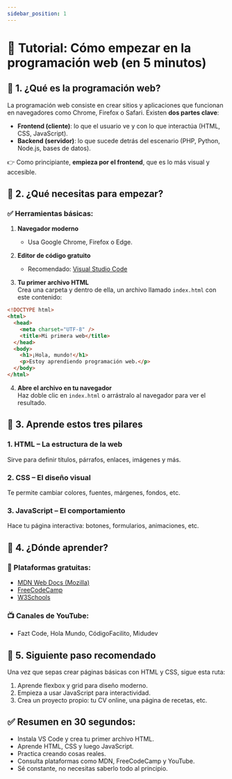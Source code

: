 ```yaml
---
sidebar_position: 1
---
```


# 🚀 Tutorial: Cómo empezar en la programación web (en 5 minutos)

## 🧠 1. ¿Qué es la programación web?

La programación web consiste en crear sitios y aplicaciones que funcionan en navegadores como Chrome, Firefox o Safari. Existen **dos partes clave**:

- **Frontend (cliente)**: lo que el usuario ve y con lo que interactúa (HTML, CSS, JavaScript).
- **Backend (servidor)**: lo que sucede detrás del escenario (PHP, Python, Node.js, bases de datos).

👉 Como principiante, **empieza por el frontend**, que es lo más visual y accesible.

## 🔧 2. ¿Qué necesitas para empezar?

### ✅ Herramientas básicas:

1. **Navegador moderno**

   - Usa Google Chrome, Firefox o Edge.

2. **Editor de código gratuito**

   - Recomendado: [Visual Studio Code](https://code.visualstudio.com/)

3. **Tu primer archivo HTML**  
   Crea una carpeta y dentro de ella, un archivo llamado `index.html` con este contenido:

```html
<!DOCTYPE html>
<html>
  <head>
    <meta charset="UTF-8" />
    <title>Mi primera web</title>
  </head>
  <body>
    <h1>¡Hola, mundo!</h1>
    <p>Estoy aprendiendo programación web.</p>
  </body>
</html>
```

4. **Abre el archivo en tu navegador**  
   Haz doble clic en `index.html` o arrástralo al navegador para ver el resultado.

## 🧱 3. Aprende estos tres pilares

### 1. **HTML** – La estructura de la web

Sirve para definir títulos, párrafos, enlaces, imágenes y más.

### 2. **CSS** – El diseño visual

Te permite cambiar colores, fuentes, márgenes, fondos, etc.

### 3. **JavaScript** – El comportamiento

Hace tu página interactiva: botones, formularios, animaciones, etc.

## 🧭 4. ¿Dónde aprender?

### 📘 Plataformas gratuitas:

- [MDN Web Docs (Mozilla)](https://developer.mozilla.org/es/)
- [FreeCodeCamp](https://www.freecodecamp.org/)
- [W3Schools](https://www.w3schools.com/)

### 📺 Canales de YouTube:

- Fazt Code, Hola Mundo, CódigoFacilito, Midudev

## 🧩 5. Siguiente paso recomendado

Una vez que sepas crear páginas básicas con HTML y CSS, sigue esta ruta:

1. Aprende flexbox y grid para diseño moderno.
2. Empieza a usar JavaScript para interactividad.
3. Crea un proyecto propio: tu CV online, una página de recetas, etc.

## ✅ Resumen en 30 segundos:

- Instala VS Code y crea tu primer archivo HTML.
- Aprende HTML, CSS y luego JavaScript.
- Practica creando cosas reales.
- Consulta plataformas como MDN, FreeCodeCamp y YouTube.
- Sé constante, no necesitas saberlo todo al principio.
